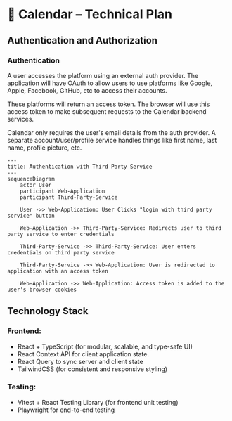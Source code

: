 # 📑 Calendar – Technical Plan

## Authentication and Authorization

### Authentication
A user accesses the platform using an external auth provider. The application will have OAuth to allow users to use platforms like Google, Apple, Facebook, GitHub, etc to access their accounts.

These platforms will return an access token. The browser will use this access token to make subsequent requests to the Calendar backend services.

Calendar only requires the user's email details from the auth provider. A separate account/user/profile service handles things like first name, last name, profile picture, etc.


```mermaid
---
title: Authentication with Third Party Service
---
sequenceDiagram
    actor User
    participant Web-Application
    participant Third-Party-Service

    User ->> Web-Application: User Clicks "login with third party service" button

    Web-Application ->> Third-Party-Service: Redirects user to third party service to enter credentials

    Third-Party-Service ->> Third-Party-Service: User enters credentials on third party service

    Third-Party-Service ->> Web-Application: User is redirected to application with an access token

    Web-Application ->> Web-Application: Access token is added to the user's browser cookies
```

## Technology Stack

### Frontend:
- React + TypeScript (for modular, scalable, and type-safe UI)
- React Context API for client application state.
- React Query to sync server and client state
- TailwindCSS (for consistent and responsive styling)

### Testing:
- Vitest + React Testing Library (for frontend unit testing)
- Playwright for end-to-end testing
